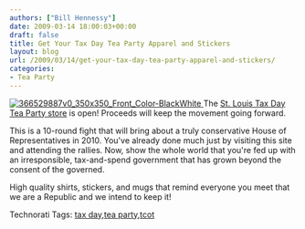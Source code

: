 ```yaml
---
authors: ["Bill Hennessy"]
date: 2009-03-14 18:00:03+00:00
draft: false
title: Get Your Tax Day Tea Party Apparel and Stickers
layout: blog
url: /2009/03/14/get-your-tax-day-tea-party-apparel-and-stickers/
categories:
- Tea Party
---
```


[![366529887v0_350x350_Front_Color-BlackWhite](https://hennessysview.com/wp-content/uploads/2009/03/366529887v0-350x350-front-color-blackwhite1.jpg)
](https://www.cafepress.com/stlteaparty) The [St. Louis Tax Day Tea Party store](https://www.cafepress.com/stlteaparty) is open! Proceeds will keep the movement going forward.

This is a 10-round fight that will bring about a truly conservative House of Representatives in 2010. You've already done much just by visiting this site and attending the rallies. Now, show the whole world that you're fed up with an irresponsible, tax-and-spend government that has grown beyond the consent of the governed.

High quality shirts, stickers, and mugs that remind everyone you meet that we are a Republic and we intend to keep it!

Technorati Tags: [tax day](https://technorati.com/tags/tax%20day),[tea party](https://technorati.com/tags/tea%20party),[tcot](https://technorati.com/tags/tcot)
